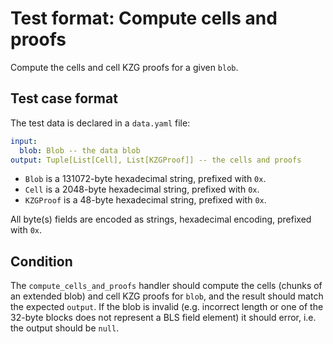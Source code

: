 # Test format: Compute cells and proofs

Compute the cells and cell KZG proofs for a given `blob`.

## Test case format

The test data is declared in a `data.yaml` file:

```yaml
input:
  blob: Blob -- the data blob
output: Tuple[List[Cell], List[KZGProof]] -- the cells and proofs
```

- `Blob` is a 131072-byte hexadecimal string, prefixed with `0x`.
- `Cell` is a 2048-byte hexadecimal string, prefixed with `0x`.
- `KZGProof` is a 48-byte hexadecimal string, prefixed with `0x`.

All byte(s) fields are encoded as strings, hexadecimal encoding, prefixed with `0x`.

## Condition

The `compute_cells_and_proofs` handler should compute the cells (chunks of an extended blob) and cell KZG proofs for `blob`, and the result should match the expected `output`. If the blob is invalid (e.g. incorrect length or one of the 32-byte blocks does not represent a BLS field element) it should error, i.e. the output should be `null`.
